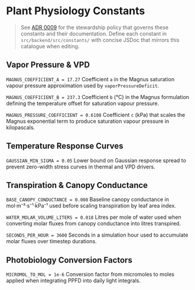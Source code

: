# Plant Physiology Constants

> See [ADR 0009](../system/adr/0009-simulation-constants-governance.md) for the
> stewardship policy that governs these constants and their documentation. Define
> each constant in `src/backend/src/constants/` with concise JSDoc that mirrors
> this catalogue when editing.

## Vapor Pressure & VPD

`MAGNUS_COEFFICIENT_A = 17.27`
Coefficient `a` in the Magnus saturation vapour pressure approximation used by `vaporPressureDeficit`.

`MAGNUS_COEFFICIENT_B = 237.3`
Coefficient `b` (°C) in the Magnus formulation defining the temperature offset for saturation vapour pressure.

`MAGNUS_PRESSURE_COEFFICIENT = 0.6108`
Coefficient `c` (kPa) that scales the Magnus exponential term to produce saturation vapour pressure in kilopascals.

## Temperature Response Curves

`GAUSSIAN_MIN_SIGMA = 0.05`
Lower bound on Gaussian response spread to prevent zero-width stress curves in thermal and VPD drivers.

## Transpiration & Canopy Conductance

`BASE_CANOPY_CONDUCTANCE = 0.008`
Baseline canopy conductance in mol·m⁻²·s⁻¹·kPa⁻¹ used before scaling transpiration by leaf area index.

`WATER_MOLAR_VOLUME_LITERS = 0.018`
Litres per mole of water used when converting molar fluxes from canopy conductance into litres transpired.

`SECONDS_PER_HOUR = 3600`
Seconds in a simulation hour used to accumulate molar fluxes over timestep durations.

## Photobiology Conversion Factors

`MICROMOL_TO_MOL = 1e-6`
Conversion factor from micromoles to moles applied when integrating PPFD into daily light integrals.

